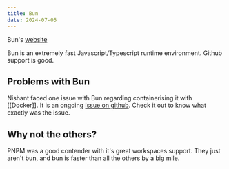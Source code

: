 ```yaml
---
title: Bun
date: 2024-07-05
---
```

Bun's [website](https://bun.sh)

Bun is an extremely fast Javascript/Typescript runtime environment. Github support is good. 

## Problems with Bun

Nishant faced one issue with Bun regarding containerising it with [[Docker]]. It is an ongoing [issue on github](https://github.com/oven-sh/bun/issues/12252). Check it out to know what exactly was the issue.

## Why not the others?

PNPM was a good contender with it's great workspaces support. They just aren't bun, and bun is faster than all the others by a big mile.